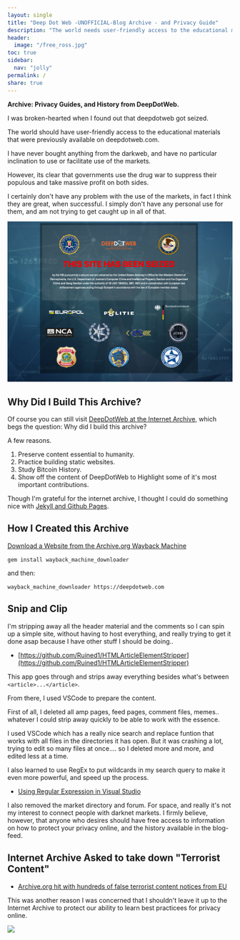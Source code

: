 ```yaml
---
layout: single
title: "Deep Dot Web -UNOFFICIAL-Blog Archive - and Privacy Guide"
description: "The world needs user-friendly access to the educational materials that were previously available on deepdotweb.com."
header:
  image: "/free_ross.jpg"
toc: true
sidebar:
  nav: "jolly"
permalink: /
share: true
---
```



**Archive: Privacy Guides, and History from DeepDotWeb.**


I was broken-hearted when I found out that deepdotweb got seized.

The world should have user-friendly access to the educational materials that were previously available on deepdotweb.com.

I have never bought anything from the darkweb, and have no particular inclination to use or facilitate use of the markets.

However, its clear that governments use the drug war to suppress their populous and take massive profit on both sides.

I certainly don't have any problem with the use of the markets, in fact I think they are great, when successful. I simply don't have any personal use for them, and am not trying to get caught up in all of that.

![](/deepdotweb-seized.png)


## Why Did I Build This Archive?

Of course you can still visit [DeepDotWeb at the Internet Archive](https://web.archive.org/web/20190228074725/https://www.deepdotweb.com/), which begs the question: Why did I build this archive?

A few reasons.

1. Preserve content essential to humanity.
2. Practice building static websites.
3. Study Bitcoin History.
4. Show off the content of DeepDotWeb to Highlight some of it's most important contributions.

Though I'm grateful for the internet archive, I thought I could do something nice with [Jekyll and Github Pages](https://infominer.id/web-work/github-pages-starter-pack/). 


## How I Created this Archive

[Download a Website from the Archive.org Wayback Machine](https://superuser.com/questions/828907/how-to-download-a-website-from-the-archive-org-wayback-machine)

    gem install wayback_machine_downloader

and then:

    wayback_machine_downloader https://deepdotweb.com

## Snip and Clip

I'm stripping away all the header material and the comments so I can spin up a simple site, without having to host everything, and really trying to get it done asap because I have other stuff I should be doing.. 

* [https://github.com/Ruined1/HTMLArticleElementStripper](https://github.com/Ruined1/HTMLArticleElementStripper)

This app goes through and strips away everything besides what's between `<article>...</article>`.


From there, I used VSCode to prepare the content.

First of all, I deleted all amp pages, feed pages, comment files, memes.. whatever I could strip away quickly to be able to work with the essence.

I used VSCode which has a really nice search and replace funtion that works with all files in the directories it has open. But it was crashing a lot, trying to edit so many files at once.... so I deleted more and more, and edited less at a time.

I also learned to use RegEx to put wildcards in my search query to make it even more powerful, and speed up the process.

* [Using Regular Expression in Visual Studio](https://docs.microsoft.com/en-us/visualstudio/ide/using-regular-expressions-in-visual-studio)


I also removed the market directory and forum. For space, and really it's not my interest to connect people with darknet markets. I firmly believe, however, that anyone who desires should have free access to information on how to protect your privacy online, and the history available in the blog-feed.

## Internet Archive Asked to take down "Terrorist Content"

* [Archive.org hit with hundreds of false terrorist content notices from EU](https://www.google.com/amp/s/www.theverge.com/platform/amp/2019/4/11/18305968/eu-internet-terrorist-content-takedown-mistakes-internet-archive-org)

This was another reason I was concerned that I shouldn't leave it up to the Internet Archive to protect our ability to learn best practicees for privacy online.


![](https://imgur.com/T7QpFTM.png)
